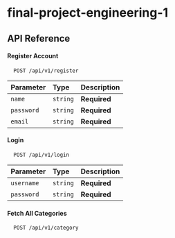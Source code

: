 # final-project-engineering-1

## API Reference

#### Register Account

```http
  POST /api/v1/register
```

| Parameter | Type     | Description                |
| :-------- | :------- | :------------------------- |
| `name` | `string` | **Required** |
| `password` | `string` | **Required** |
| `email` | `string` | **Required** |

#### Login

```http
  POST /api/v1/login
```

| Parameter | Type     | Description                       |
| :-------- | :------- | :-------------------------------- |
| `username`      | `string` | **Required**|
| `password`      | `string` | **Required**|

#### Fetch All Categories

```http
  POST /api/v1/category
```



